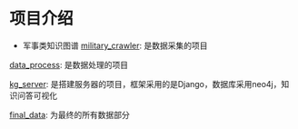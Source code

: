 # 项目介绍

- 军事类知识图谱
[military_crawler](military_kg/military_crawler): 是数据采集的项目

[data_process](military_kg/data_process): 是数据处理的项目

[kg_server](military_kg/kg_server): 是搭建服务器的项目，框架采用的是Django，数据库采用neo4j，知识问答可视化

[final_data](military_kg/final_data): 为最终的所有数据部分

